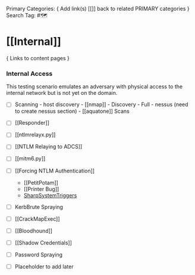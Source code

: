 Primary Categories: { Add link(s) [[]] back to related PRIMARY categories }
Search Tag: #🗺  

# [[Internal]]  
{ Links to content pages }



### Internal Access
This testing scenario emulates an adversary with physical access to the internal network but is not yet on the domain.

- [ ] Scanning
                - host discovery
                - [[nmap]]
                                - Discovery
                                - Full
                - nessus (need to create nessus section)
                - [[aquatone]] Scans

- [ ] [[Responder]]
- [ ] [[ntlmrelayx.py]]
- [ ] [[NTLM Relaying to ADCS]]
- [ ] [[mitm6.py]]
- [ ] [[Forcing NTLM Authentication]]
	- [[PetitPotam]]
	- [[Printer Bug]]
	- [SharpSystemTriggers](https://github.com/cube0x0/SharpSystemTriggers)
- [ ] KerbBrute Spraying 
- [ ] [[CrackMapExec]]
- [ ] [[Bloodhound]]
- [ ] [[Shadow Credentials]]
- [ ] Password Spraying
- [ ] Placeholder to add later
